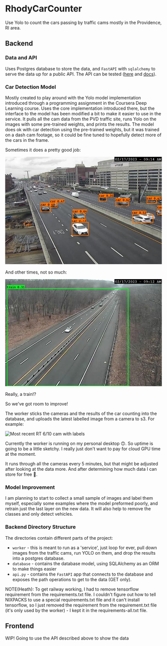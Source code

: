 # RhodyCarCounter
Use Yolo to count the cars passing by traffic cams mostly in the Providence, RI area. 

## Backend
### Data and API
Uses Postgres database to store the data, and `FastAPI` with `sqlalchemy` to serve the data up for a public API. The API can be tested ([here](https://rhodycarcounter-production.up.railway.app/api/cameras) and [docs](https://rhodycarcounter-production.up.railway.app/docs/)).

### Car Detection Model
Mostly created to play around with the Yolo model implementation introduced
through a programming assignment in the Coursera Deep Learning course. Uses
the core implementation introduced there, but the interface to the model has
been modified a bit to make it easier to use in the service. It pulls all the
cam data from the PVD traffic site, runs Yolo on the images with some
pre-trained weights, and prints the results. The model does ok with car
detection using the pre-trained weights, but it was trained on a dash cam
footage, so it could be fine tuned to hopefully detect more of the cars in the
frame.

Sometimes it does a pretty good job:

![good_detections](/docs/img/6_10%20interchange.jpg "RT 6/10 near PVD mall")

And other times, not so much:

![bad_detections](/docs/img/sherman%20ave.jpg "The model finds a train")

Really, a train!? 

So we've got room to improve!

The worker sticks the cameras and the results of the car counting into the
database, and uploads the latest labelled image from a camera to s3. For
example:

![Most recent RT 6/10 cam with labels](https://rhodycarcounter.s3.amazonaws.com/6_10%20interchange.jpg)

Currently the worker is running on my personal desktop 🙃. So uptime is going
to be a little sketchy. I really just don't want to pay for cloud GPU time at the moment.

It runs through all the cameras every 5 minutes, but that might be adjusted after looking at the data more. And after determining how much data I can store for free 🤣.

### Model Improvement
I am planning to start to collect a small sample of images and label them
myself, especially some examples where the model preformed poorly, and retrain
just the last layer on the new data. It will also help to remove the classes
and only detect vehicles.

### Backend Directory Structure
The directories contain different parts of the project:
- `worker` - this is meant to run as a 'service', just loop for ever,
pull down images from the traffic cams, run YOLO on them, and drop the results into a postgres database.
- `database` - contains the database model, using SQLAlchemy as an ORM to make things easier
- `api.py` - contains the `FastAPI` app that connects to the database and exposes the path operations to get to the data (GET only).

NOTE(Heath): To get railway working, I had to remove tensorflow requirement
from the requirements.txt file. I couldn't figure out how to tell NIXPACKS to
use a special requirements.txt file and it can't install tensorflow, so I just
removed the requirement from the requirement.txt file (it's only used by the 
worker) - I kept it in the requirements-all.txt file.

## Frontend
WIP!
Going to use the API described above to show the data  
